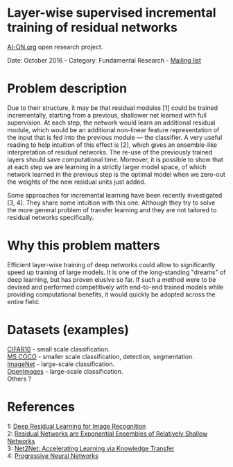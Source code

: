 # Layer-wise supervised incremental training of residual networks

[AI-ON.org](http://ai-on.org) open research project.

Date: October 2016 - Category: Fundamental Research - [Mailing list](https://groups.google.com/forum/#!forum/aion-incremental-training-of-residual-networks)

# Problem description
Due to their structure, it may be that residual modules [1] could be trained incrementally, starting from a previous, shallower net learned with full supervision. At each step, the network would learn an additional residual module, which would be an additional non-linear feature representation of the input that is fed into the previous module — the classifier. A very useful reading to help intuition of this effect is [2], which gives an ensemble-like interpretation of residual networks. The re-use of the previously trained layers should save computational time. Moreover, it is possible to show that at each step we are learning in a strictly larger model space, of which network learned in the previous step is the optimal model when we zero-out the weights of the new residual units just added.

Some approaches for incremental learning have been recently investigated [3, 4]. They share some intuition with this one. Although they try to solve the more general problem of transfer learning and they are not tailored to residual networks specifically.

# Why this problem matters
Efficient layer-wise training of deep networks could allow to significantly speed up training of large models. It is one of the long-standing "dreams" of deep learning, but has proven elusive so far. If such a method were to be devised and performed competitively with end-to-end trained models while providing computational benefits, it would quickly be adopted across the entire field.

# Datasets (examples)
[CIFAR10](https://www.cs.toronto.edu/~kriz/cifar.html) - small scale classification.  
[MS COCO](http://mscoco.org) - smaller scale classification, detection, segmentation.  
[ImageNet](http://image-net.org) - large-scale classification.  
[OpenImages](https://github.com/openimages/dataset) - large-scale classification.  
Others ?

# References
1: [Deep Residual Learning for Image Recognition](https://arxiv.org/abs/1512.03385)  
2: [Residual Networks are Exponential Ensembles of Relatively Shallow Networks](https://arxiv.org/abs/1605.06431)  
3: [Net2Net: Accelerating Learning via Knowledge Transfer](https://arxiv.org/abs/1511.05641)  
4: [Progressive Neural Networks](https://arxiv.org/abs/1606.04671)  
